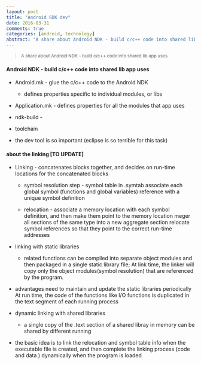 ```yaml
---
layout: post
title: "Android SDK dev"
date: 2016-03-31
comments: true
categories: [android, technology]
abstract: "A share about Android NDK - build c/c++ code into shared lib app uses"
---
```


> <small> A share about Android NDK - build c/c++ code into shared lib app uses </small>

#### Android NDK - build c/c++ code into shared lib app uses

-   Android.mk - glue the c/c++ code to the Android NDK

    -   defines properties specific to individual modules, or libs

-   Application.mk - defines properties for all the modules that app uses

-   ndk-build -

-   toolchain

-   the dev tool is so important (eclipse is so terrible for this task)

#### about the linking [TO UPDATE]

-   Linking - concatenates blocks together, and decides on run-time locations for the concatenated blocks

    -   symbol resolution step - symbol table in .symtab associate each global symbol (functions and global variables) reference with a unique symbol definition

    -   relocation - associate a memory location with each symbol definition, and then make them point to the memory location meger all sections of the same type into a new aggregate section relocate symbol references so that they point to the correct run-time addresses

-   linking with static libraries

    -   related functions can be compiled into separate object modules and then packaged in a single static library file; At link time, the linker will copy only the object modules(symbol resolution) that are referenced by the program.

-   advantages
    need to maintain and update the static libraries periodically  
    At run time, the code of the functions like I/O functions is duplicated in the text segment of each running process

-   dynamic linking with shared libraries

    -   a single copy of the .text section of a shared libray in memory can be shared by different running

-   the basic idea is to link the relocation and symbol table info when the executable file is created, and then complete the linking process (code and data ) dynamically when the program is loaded
